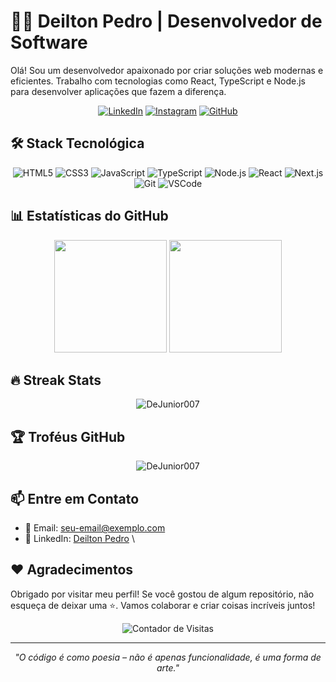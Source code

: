 # 👨‍💻 Deilton Pedro | Desenvolvedor de Software

Olá! Sou um desenvolvedor apaixonado por criar soluções web modernas e eficientes. Trabalho com tecnologias como React, TypeScript e Node.js para desenvolver aplicações que fazem a diferença.

<div align="center">
  
  [![LinkedIn](https://img.shields.io/badge/LinkedIn-0077B5?style=for-the-badge&logo=linkedin&logoColor=white)](https://www.linkedin.com/in/deilton-pedro-465b1b23a/)
  [![Instagram](https://img.shields.io/badge/Instagram-E4405F?style=for-the-badge&logo=instagram&logoColor=white)](https://www.instagram.com/dilto.dev/)
  [![GitHub](https://img.shields.io/badge/GitHub-100000?style=for-the-badge&logo=github&logoColor=white)](https://github.com/DeJunior007)
  
</div>

## 🛠️ Stack Tecnológica

<div align="center">
  
  ![HTML5](https://img.shields.io/badge/HTML5-E34F26?style=for-the-badge&logo=html5&logoColor=white)
  ![CSS3](https://img.shields.io/badge/CSS3-1572B6?style=for-the-badge&logo=css3&logoColor=white)
  ![JavaScript](https://img.shields.io/badge/JavaScript-F7DF1E?style=for-the-badge&logo=javascript&logoColor=black)
  ![TypeScript](https://img.shields.io/badge/TypeScript-007ACC?style=for-the-badge&logo=typescript&logoColor=white)
  ![Node.js](https://img.shields.io/badge/Node.js-43853D?style=for-the-badge&logo=node.js&logoColor=white)
  ![React](https://img.shields.io/badge/React-20232A?style=for-the-badge&logo=react&logoColor=61DAFB)
  ![Next.js](https://img.shields.io/badge/Next.js-000000?style=for-the-badge&logo=next.js&logoColor=white)
  ![Git](https://img.shields.io/badge/Git-F05032?style=for-the-badge&logo=git&logoColor=white)
  ![VSCode](https://img.shields.io/badge/VS_Code-0078D4?style=for-the-badge&logo=visual%20studio%20code&logoColor=white)
  
</div>

## 📊 Estatísticas do GitHub

<div align="center">
  <img height="180em" src="https://github-readme-stats.vercel.app/api?username=DeJunior007&show_icons=true&theme=tokyonight&include_all_commits=true&count_private=true"/>
  <img height="180em" src="https://github-readme-stats.vercel.app/api/top-langs/?username=DeJunior007&layout=compact&langs_count=7&theme=tokyonight"/>
</div>

## 🔥 Streak Stats

<div align="center">
  <img src="https://github-readme-streak-stats.herokuapp.com/?user=DeJunior007&theme=tokyonight" alt="DeJunior007" />
</div>

## 🏆 Troféus GitHub

<div align="center">
  <img src="https://github-profile-trophy.vercel.app/?username=DeJunior007&theme=tokyonight&no-frame=true&row=1&&margin-w=20&no-bg=true" alt="DeJunior007" />
</div>

## 📫 Entre em Contato

- 📧 Email: [seu-email@exemplo.com](mailto:dejunior05@hotmail.com)
- 💼 LinkedIn: [Deilton Pedro](https://www.linkedin.com/in/deilton-pedro/)
\
## ❤️ Agradecimentos

Obrigado por visitar meu perfil! Se você gostou de algum repositório, não esqueça de deixar uma ⭐. Vamos colaborar e criar coisas incríveis juntos!

<div align="center">
  
  ![Contador de Visitas](https://profile-counter.glitch.me/DeJunior007/count.svg)
  
</div>

---

<div align="center">
  <i>"O código é como poesia – não é apenas funcionalidade, é uma forma de arte."</i>
</div>
